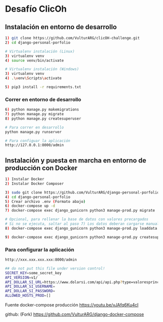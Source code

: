 # Desafío ClicOh

## Instalación en entorno de desarrollo

```bash
1) git clone https://github.com/VulturARG/clicOH-challenge.git
2) cd django-personal-porfolio

# Virtualenv instalación (Linux)
3) virtualenv venv
4) source venv/bin/activate

# Virtualenv instalación (Windows)
3) virtualenv venv
4) .\venv\Scripts\activate

5) pip3 install -r requirements.txt
```

### Correr en entorno de desarrollo
```bash
6) python manage.py makemigrations
7) python manage.py migrate
8) python manage.py createsuperuser

# Para correr en desarrollo
python manage.py runserver

# Para configuar la aplicación
http://127.0.0.1:8000/admin
```

## Instalación y puesta en marcha en entorno de producción con Docker
```bash
1) Instalar Docker
2) Instalar Docker Composer

3) sudo git clone https://github.com/VulturARG/django-personal-porfolio.git
4) cd django-personal-porfolio
5) Crear archivo .env (Formato abajo)
6) docker-compose up -d
7) docker-compose exec django_gunicorn python3 manage-prod.py migrate

# Opcional, para rellenar la base de datos con valores precargados
# Si no se ejecuta, saltar al paso 7) Los datos deberan cargarse manualmente desde /admin ANTES de correr la aplicación para que no de error
8) docker-compose exec django_gunicorn python3 manage-prod.py loaddata pre_data.json

9) docker-compose exec django_gunicorn python3 manage-prod.py createsuperuser
```

### Para configurar la aplicación
```bash
http://xxx.xxx.xxx.xxx:8000/admin
```

```bash
## do not put this file under version control!
SECRET_KEY=some_secret_key
API_VERSION=v1/
API_DOLLAR_SI_URL=https://www.dolarsi.com/api/api.php?type=valoresprincipales
API_DOLLAR_SI_USERNAME=
API_DOLLAR_SI_PASSWORD=
ALLOWED_HOSTS_PROD=[]
```

Fuente docker-compose producción
https://youtu.be/vJAfq6Ku4cI

github: (Fork)
https://github.com/VulturARG/django-docker-compose

